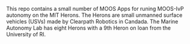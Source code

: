 This repo contains a small number of MOOS Apps for runing MOOS-IvP autonomy on the MIT Herons. 
The Herons are small unmanned surface vehicles (USVs) made by Clearpath Robotics in Candada.
The Marine Autonomy Lab has eight Herons with a 9th Heron on loan from the University of RI.
